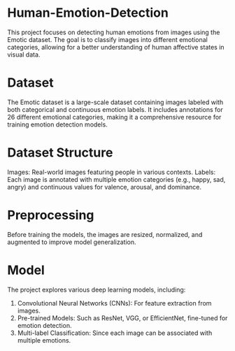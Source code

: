 # Human-Emotion-Detection
This project focuses on detecting human emotions from images using the Emotic dataset. The goal is to classify images into different emotional categories, allowing for a better understanding of human affective states in visual data.

# Dataset
The Emotic dataset is a large-scale dataset containing images labeled with both categorical and continuous emotion labels. It includes annotations for 26 different emotional categories, making it a comprehensive resource for training emotion detection models.

# Dataset Structure
Images: Real-world images featuring people in various contexts.
Labels: Each image is annotated with multiple emotion categories (e.g., happy, sad, angry) and continuous values for valence, arousal, and dominance.
# Preprocessing
Before training the models, the images are resized, normalized, and augmented to improve model generalization.

# Model
The project explores various deep learning models, including:
1. Convolutional Neural Networks (CNNs): For feature extraction from images.
2. Pre-trained Models: Such as ResNet, VGG, or EfficientNet, fine-tuned for emotion detection.
3. Multi-label Classification: Since each image can be associated with multiple emotions.

